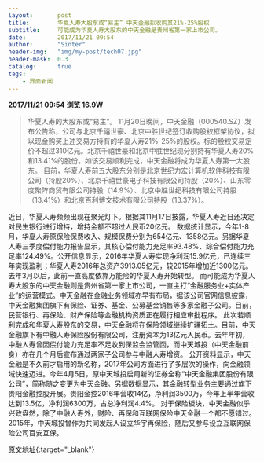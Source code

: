 ```yaml
---
layout:       post
title:        华夏人寿大股东或“易主” 中天金融拟收购其21%-25%股权
subtitle:     可能成为华夏人寿大股东的中天金融是贵州省第一家上市公司。
date:         2017/11/21 09:54
author:       "Sinter"
header-img:   "img/my-post/tech07.jpg"
header-mask:  0.3
catalog:      true
tags:
    - 界面新闻
---
```


**2017/11/21 09:54**  **浏览 16.9W**

> 华夏人寿的大股东或“易主”。
11月20日晚间，中天金融（000540.SZ）发布公告称，公司与北京千禧世豪、北京中胜世纪签订收购股权框架协议，拟以现金购买上述交易方持有的华夏人寿21%-25%的股权。标的股权交易定价不超过310亿元。北京千禧世豪和北京中胜世纪现分别持有华夏人寿20%和13.41%的股份。如该交易顺利完成，中天金融将成为华夏人寿第一大股东。
目前，华夏人寿前五大股东分别是北京世纪力宏计算机软件科技有限公司（持股20%）、北京千禧世豪电子科技有限公司持股（20%）、山东零度聚阵商贸有限公司持股（14.9%）、北京中胜世纪科技有限公司持股（13.41%）和北京百利博文技术有限公司持股（13.37%）。

近日，华夏人寿频频出现在聚光灯下。根据其11月17日披露，华夏人寿近日还决定对民生银行进行增持，增持金额不超过人民币20亿元。
数据统计显示，今年1-8月，华夏人寿原保险保费收入、规模保费分别为654亿元、1358亿元。另据华夏人寿三季度偿付能力报告显示，其核心偿付能力充足率93.48%、综合偿付能力充足率124.49%。公开信息显示，2016年华夏人寿实现净利润15.9亿元，已连续三年实现盈利；华夏人寿2016年总资产3913.05亿元，较2015年增加近1300亿元。去年3月以后，此前一直高度依靠万能险的华夏人寿开始转型。
而可能成为华夏人寿大股东的中天金融则是贵州省第一家上市公司，一直主打“金融服务业+实体产业”的运营模式。中天金融在金融业务领域亦早有布局，据该公司官网信息披露，中天金融集团旗下有保险、证券、基金、公募基金销售等多家金融子公司。目前，民营银行、再保险、财产保险等金融机构资质正在履行相应审批程序。
此次若顺利完成和华夏人寿股东的交易，中天金融将在保险领域继续扩疆拓土。目前，中天金融旗下有中融人寿保险股份有限公司，注册资本为13亿元人民币。去年年初，中融人寿曾因偿付能力充足率不足收到保监会监管函，而中天城投（中天金融前身）亦在几个月后宣布通过两家子公司参与中融人寿增资。
公开资料显示，中天金融是不久前才启用的新名称，2017年公司方面进行了多层次的操作，向金融领域快速迈进。今年4月5日，原中天城投启用新的证券全称“中天金融集团股份有限公司”，简称随之变更为中天金融。另据数据显示，其金融转型业务主要通过旗下贵阳金融控股开展。贵阳金控2016年营收14亿，净利润3500万，今年上半年营收达到13.5亿，净利润6300万，占总净利润4.4%。
对于保险板块，中天金融似乎兴致盎然，除了中融人寿外，财险、再保和互联网保险中天金融一个都不愿错过。2015年，中天城投曾作为共同发起人设立华宇再保险，随后又参与设立互联网保险公司百安互保。


[原文地址](http://www.jiemian.com/article/1761955.html){:target="_blank"}


